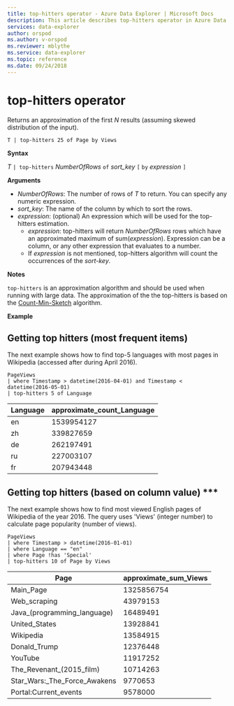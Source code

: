 ```yaml
---
title: top-hitters operator - Azure Data Explorer | Microsoft Docs
description: This article describes top-hitters operator in Azure Data Explorer.
services: data-explorer
author: orspod
ms.author: v-orspod
ms.reviewer: mblythe
ms.service: data-explorer
ms.topic: reference
ms.date: 09/24/2018
---
```

# top-hitters operator

Returns an approximation of the first *N* results (assuming skewed distribution of the input).

```kusto
T | top-hitters 25 of Page by Views 
```

**Syntax**

*T* `| top-hitters` *NumberOfRows* `of` *sort_key* `[` `by` *expression* `]`

**Arguments**

* *NumberOfRows*: The number of rows of *T* to return. You can specify any numeric expression.
* *sort_key*: The name of the column by which to sort the rows.
* *expression*: (optional) An expression which will be used for the top-hitters estimation. 
    * *expression*: top-hitters will return *NumberOfRows* rows which have an approximated maximum of sum(*expression*). Expression can be a column, or any other expression that evaluates to a number. 
    *  If *expression* is not mentioned, top-hitters algorithm will count the occurrences of the *sort-key*.  

**Notes**

`top-hitters` is an approximation algorithm and should be used when running with large data. 
The approximation of the the top-hitters is based on the [Count-Min-Sketch](https://en.wikipedia.org/wiki/Count%E2%80%93min_sketch) algorithm.  

**Example**

## Getting top hitters (most frequent items) 

The next example shows how to find top-5  languages with most pages in Wikipedia (accessed after during April 2016). 

```
PageViews
| where Timestamp > datetime(2016-04-01) and Timestamp < datetime(2016-05-01) 
| top-hitters 5 of Language 
```

|Language|approximate_count_Language|
|---|---|
|en|1539954127|
|zh|339827659|
|de|262197491|
|ru|227003107|
|fr|207943448|

## Getting top hitters (based on column value) ***

The next example shows how to find most viewed English pages of Wikipedia of the year 2016. 
The query uses 'Views' (integer number) to calculate page popularity (number of views). 

```
PageViews
| where Timestamp > datetime(2016-01-01)
| where Language == "en"
| where Page !has 'Special'
| top-hitters 10 of Page by Views
```

|Page|approximate_sum_Views|
|---|---|
|Main_Page|1325856754|
|Web_scraping|43979153|
|Java_(programming_language)|16489491|
|United_States|13928841|
|Wikipedia|13584915|
|Donald_Trump|12376448|
|YouTube|11917252|
|The_Revenant_(2015_film)|10714263|
|Star_Wars:_The_Force_Awakens|9770653|
|Portal:Current_events|9578000|
